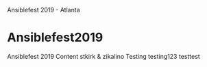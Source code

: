 Ansiblefest 2019 - Atlanta
# Ansiblefest2019
Ansiblefest 2019 Content
stkirk & zikalino
Testing
testing123
testtest
